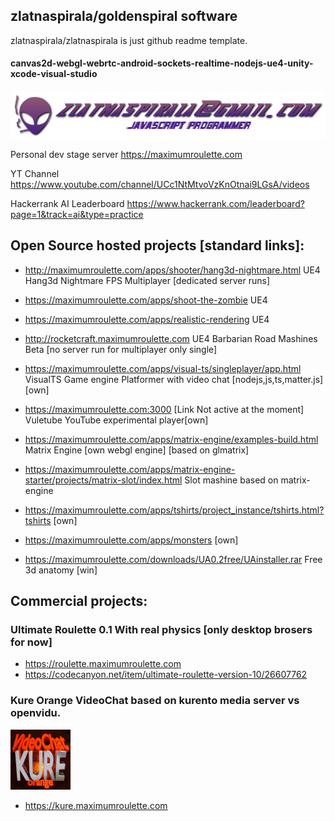 ## zlatnaspirala/goldenspiral software

zlatnaspirala/zlatnaspirala is just github readme template.
#### canvas2d-webgl-webrtc-android-sockets-realtime-nodejs-ue4-unity-xcode-visual-studio
![](https://github.com/zlatnaspirala/zlatnaspirala/blob/master/images/nikola_lukic.png)

Personal dev stage server https://maximumroulette.com

YT Channel https://www.youtube.com/channel/UCc1NtMtvoVzKnOtnai9LGsA/videos

Hackerrank AI Leaderboard https://www.hackerrank.com/leaderboard?page=1&track=ai&type=practice



## Open Source hosted projects [standard links]:

 - http://maximumroulette.com/apps/shooter/hang3d-nightmare.html  UE4 Hang3d Nightmare FPS Multiplayer [dedicated server runs]
 
 - https://maximumroulette.com/apps/shoot-the-zombie  UE4

 - https://maximumroulette.com/apps/realistic-rendering  UE4

 - http://rocketcraft.maximumroulette.com  UE4 Barbarian Road Mashines Beta [no server run for multiplayer only single]

 - https://maximumroulette.com/apps/visual-ts/singleplayer/app.html VisualTS Game engine Platformer with video chat [nodejs,js,ts,matter.js] [own]

 - https://maximumroulette.com:3000 [Link Not active at the moment]  Vuletube YouTube experimental player[own]

 - https://maximumroulette.com/apps/matrix-engine/examples-build.html  Matrix Engine [own webgl engine] [based on glmatrix]
 
 - https://maximumroulette.com/apps/matrix-engine-starter/projects/matrix-slot/index.html Slot mashine based on matrix-engine

 - https://maximumroulette.com/apps/tshirts/project_instance/tshirts.html?tshirts [own]

 - https://maximumroulette.com/apps/monsters [own]

 - https://maximumroulette.com/downloads/UA0.2free/UAinstaller.rar Free 3d anatomy [win]

## Commercial projects:

### Ultimate Roulette 0.1 With real physics [only desktop brosers for now]
 - https://roulette.maximumroulette.com
 - https://codecanyon.net/item/ultimate-roulette-version-10/26607762

### Kure Orange VideoChat based on kurento media server vs openvidu.

![KURE](https://github.com/zlatnaspirala/zlatnaspirala/blob/master/images/favicon-96x96.png)

 - https://kure.maximumroulette.com

